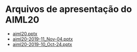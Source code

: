 <!--
This is a machine generated file, and should not be edited, as it will be overwritten with future updates.
-->

# <a name="aiml20-presentation-files"></a>Arquivos de apresentação do AIML20

- [aiml20.pptx](https://globaleventcdn.blob.core.windows.net/assets/aiml/aiml20/pt-BR/aiml20.pt-BR.pptx )
- [aiml20-2019-11_Nov-04.pptx](https://globaleventcdn.blob.core.windows.net/assets/aiml/aiml20/aiml20-2019-11_Nov-04.pptx)
- [aiml20-2019-10_Oct-24.pptx](https://globaleventcdn.blob.core.windows.net/assets/aiml/aiml20/aiml20-2019-10_Oct-24.pptx)


